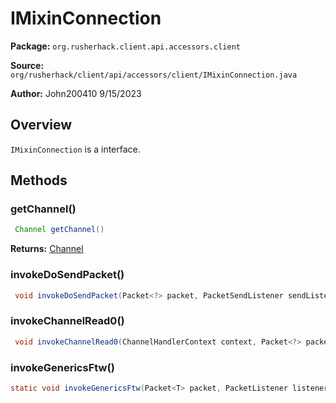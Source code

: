 # IMixinConnection

**Package:** `org.rusherhack.client.api.accessors.client`

**Source:** `org/rusherhack/client/api/accessors/client/IMixinConnection.java`

**Author:** John200410 9/15/2023



## Overview

`IMixinConnection` is a interface.

## Methods

### getChannel()

```java
 Channel getChannel()
```

**Returns:** [Channel](https://docs.oracle.com/en/java/javase/21/docs/api/java.base/java/nio/channels/Channel.html)

### invokeDoSendPacket()

```java
 void invokeDoSendPacket(Packet<?> packet, PacketSendListener sendListener, boolean flush)
```

### invokeChannelRead0()

```java
 void invokeChannelRead0(ChannelHandlerContext context, Packet<?> packet)
```

### invokeGenericsFtw()

```java
static void invokeGenericsFtw(Packet<T> packet, PacketListener listener)
```

